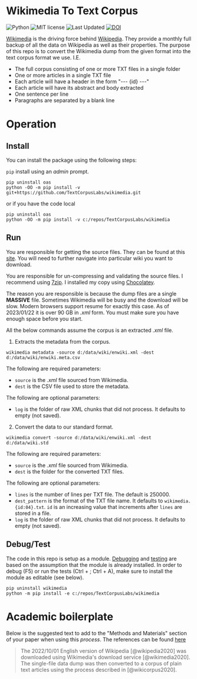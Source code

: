 # Wikimedia To Text Corpus

![Python](https://img.shields.io/badge/python-3.x-blue.svg)
![MIT license](https://img.shields.io/badge/License-MIT-green.svg)
![Last Updated](https://img.shields.io/badge/Last%20Updated-2023.01.22-success.svg)
[![DOI](https://zenodo.org/badge/DOI/10.5281/zenodo.3975690.svg)](https://doi.org/10.5281/zenodo.3975690)

[Wikimedia](https://www.wikimedia.org/) is the driving force behind [Wikipedia](https://www.wikipedia.org/).
They provide a monthly full backup of all the data on Wikipedia as well as their properties.
The purpose of this repo is to convert the Wikimedia dump from the given format into the text corpus format we use.
I.E.

* The full corpus consisting of one or more TXT files in a single folder
* One or more articles in a single TXT file
* Each article will have a header in the form "--- {id} ---"
* Each article will have its abstract and body extracted
* One sentence per line
* Paragraphs are separated by a blank line

# Operation

## Install

You can install the package using the following steps:

`pip` install using an _admin_ prompt.

```{ps1}
pip uninstall oas
python -OO -m pip install -v git+https://github.com/TextCorpusLabs/wikimedia.git
```

or if you have the code local

```{ps1}
pip uninstall oas
python -OO -m pip install -v c:/repos/TextCorpusLabs/wikimedia
```

## Run

You are responsible for getting the source files.
They can be found at this [site](https://dumps.wikimedia.org/backup-index.html).
You will need to further navigate into particular wiki you want to download.

You are responsible for un-compressing and validating the source files.
I recommend using [7zip](https://www.7-zip.org/).
I installed my copy using [Chocolatey](https://community.chocolatey.org/packages/7zip).

The reason you are responsible is because the dump files are a single **MASSIVE** file.
Sometimes Wikimedia will be busy and the download will be slow.
Modern browsers support resume for exactly this case.
As of 2023/01/22 it is over 90 GB in _.xml_ form.
You must make sure you have enough space before you start.

All the below commands assume the corpus is an extracted _.xml_ file.

1. Extracts the metadata from the corpus.

```{ps1}
wikimedia metadata -source d:/data/wiki/enwiki.xml -dest d:/data/wiki/enwiki.meta.csv
```

The following are required parameters:

* `source` is the _.xml_ file sourced from Wikimedia.
* `dest` is the CSV file used to store the metadata.

The following are optional parameters:

* `log` is the folder of raw XML chunks that did not process.
  It defaults to empty (not saved).

2. Convert the data to our standard format.

```{ps1}
wikimedia convert -source d:/data/wiki/enwiki.xml -dest d:/data/wiki.std
```

The following are required parameters:

* `source` is the _.xml_ file sourced from Wikimedia.
* `dest` is the folder for the converted TXT files.

The following are optional parameters:

* `lines` is the number of lines per TXT file.
  The default is 250000.
* `dest_pattern` is the format of the TXT file name.
  It defaults to `wikimedia.{id:04}.txt`.
  `id` is an increasing value that increments after `lines` are stored in a file. 
* `log` is the folder of raw XML chunks that did not process.
  It defaults to empty (not saved).

## Debug/Test

The code in this repo is setup as a module.
[Debugging](https://code.visualstudio.com/docs/python/debugging#_module) and [testing](https://code.visualstudio.com/docs/python/testing) are based on the assumption that the module is already installed.
In order to debug (F5) or run the tests (Ctrl + ; Ctrl + A), make sure to install the module as editable (see below).

```{ps1}
pip uninstall wikimedia
python -m pip install -e c:/repos/TextCorpusLabs/wikimedia
```

# Academic boilerplate

Below is the suggested text to add to the "Methods and Materials" section of your paper when using this _process_.
The references can be found [here](./references.bib)

> The 2022/10/01 English version of Wikipedia [@wikipedia2020] was downloaded using Wikimedia's download service [@wikimedia2020].
> The single-file data dump was then converted to a corpus of plain text articles using the process described in [@wikicorpus2020].
